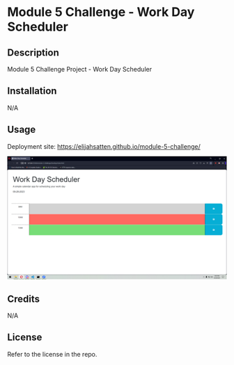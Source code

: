 # Module 5 Challenge - Work Day Scheduler

## Description

Module 5 Challenge Project - Work Day Scheduler

## Installation

N/A

## Usage

Deployment site: https://elijahsatten.github.io/module-5-challenge/

![Screenshot](assets/images/screenshot.png)

## Credits

N/A

## License

Refer to the license in the repo.
